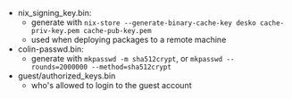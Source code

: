 - nix_signing_key.bin:
  - generate with `nix-store --generate-binary-cache-key desko cache-priv-key.pem cache-pub-key.pem`
  - used when deploying packages to a remote machine
- colin-passwd.bin:
  - generate with `mkpasswd -m sha512crypt`, or `mkpasswd --rounds=2000000 --method=sha512crypt`
- guest/authorized_keys.bin
  - who's allowed to login to the guest account
